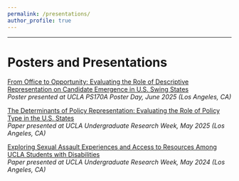 ```yaml
---
permalink: /presentations/
author_profile: true
---
```


---

# Posters and Presentations

[From Office to Opportunity: Evaluating the Role of Descriptive Representation on Candidate Emergence in U.S. Swing States](/files/PS170A_Final_Poster.pdf)<br>
*Poster presented at UCLA PS170A Poster Day, June 2025 (Los Angeles, CA)*

[The Determinants of Policy Representation: Evaluating the Role of Policy Type in the U.S. States](/files/2025_Thesis_URW_Presentation.pdf)<br>
*Paper presented at UCLA Undergraduate Research Week, May 2025 (Los Angeles, CA)*

[Exploring Sexual Assault Experiences and Access to Resources Among UCLA Students with Disabilities](/files/2024_SA_URW_Presentation.pdf)<br>
*Paper presented at UCLA Undergraduate Research Week, May 2024 (Los Angeles, CA)*
